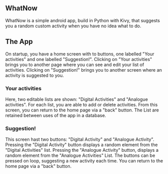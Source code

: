 ## WhatNow

WhatNow is a simple android app, build in Python with Kivy, that suggests you a random custom activity when you have no idea what to do.

## The App

On startup, you have a home screen with to buttons, one labelled "Your activities" and one labelled "Suggestion!". Clicking on "Your activities" brings you to another page where you can see and edit your list of activities. Clicking on "Suggestion!" brings you to another screen where an activity is suggested to you.

### Your activities

Here, two editable lists are shown: "Digital Activities" and "Analogue activities". For each list, you are able to add or delete activities. From this screen, you can return to the home page via a "back" button. The List are retained between uses of the app in a database.

### Suggestion!

This screen hast two buttons: "Digital Activity" and "Analogue Activity". Pressing the "Digital Activity" button displays a random element from the "Digital Activities" list. Pressing the "Analogue Activity" button, displays a random element from the "Analogue Activities" List. The buttons can be pressed on loop, suggesting a new activity each time. You can return to the home page via a "back" button.
